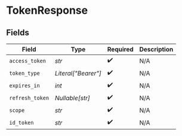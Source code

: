 # TokenResponse


## Fields

| Field               | Type                | Required            | Description         |
| ------------------- | ------------------- | ------------------- | ------------------- |
| `access_token`      | *str*               | :heavy_check_mark:  | N/A                 |
| `token_type`        | *Literal["Bearer"]* | :heavy_check_mark:  | N/A                 |
| `expires_in`        | *int*               | :heavy_check_mark:  | N/A                 |
| `refresh_token`     | *Nullable[str]*     | :heavy_check_mark:  | N/A                 |
| `scope`             | *str*               | :heavy_check_mark:  | N/A                 |
| `id_token`          | *str*               | :heavy_check_mark:  | N/A                 |